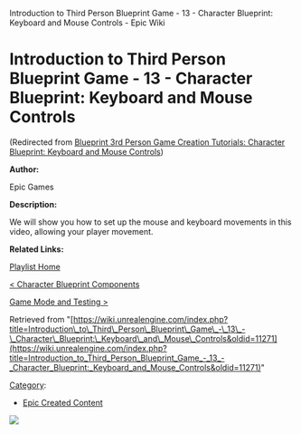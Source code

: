 Introduction to Third Person Blueprint Game - 13 - Character Blueprint: Keyboard and Mouse Controls - Epic Wiki                     

Introduction to Third Person Blueprint Game - 13 - Character Blueprint: Keyboard and Mouse Controls
===================================================================================================

(Redirected from [Blueprint 3rd Person Game Creation Tutorials: Character Blueprint: Keyboard and Mouse Controls](/index.php?title=Blueprint_3rd_Person_Game_Creation_Tutorials:_Character_Blueprint:_Keyboard_and_Mouse_Controls&redirect=no "Blueprint 3rd Person Game Creation Tutorials: Character Blueprint: Keyboard and Mouse Controls"))

  

**Author:**

Epic Games

**Description:**

We will show you how to set up the mouse and keyboard movements in this video, allowing your player movement.

**Related Links:**

[Playlist Home](/Category:Epic_Video_Playlists "Category:Epic Video Playlists")

[< Character Blueprint Components](/Introduction_to_Third_Person_Blueprint_Game_-_12_-_Character_Blueprint_Components "Introduction to Third Person Blueprint Game - 12 - Character Blueprint Components")

[Game Mode and Testing >](/Introduction_to_Third_Person_Blueprint_Game_-_14_-_Game_Mode_and_Testing "Introduction to Third Person Blueprint Game - 14 - Game Mode and Testing")

Retrieved from "[https://wiki.unrealengine.com/index.php?title=Introduction\_to\_Third\_Person\_Blueprint\_Game\_-\_13\_-\_Character\_Blueprint:\_Keyboard\_and\_Mouse\_Controls&oldid=11271](https://wiki.unrealengine.com/index.php?title=Introduction_to_Third_Person_Blueprint_Game_-_13_-_Character_Blueprint:_Keyboard_and_Mouse_Controls&oldid=11271)"

[Category](/Special:Categories "Special:Categories"):

*   [Epic Created Content](/Category:Epic_Created_Content "Category:Epic Created Content")

  ![](https://tracking.unrealengine.com/track.png)
